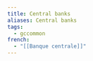 ```yaml
---
title: Central banks
aliases: Central banks
tags:
  - gccommon
french:
  - "[[Banque centrale]]"
---
```

